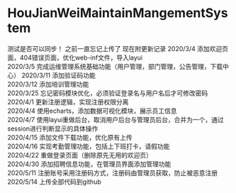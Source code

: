 # HouJianWeiMaintainMangementSystem
测试是否可以同步！
之前一直忘记上传了  现在附更新记录 
2020/3/4 添加欢迎页面，404错误页面，优化web-inf文件，导入layui  
2020/3/5 完成运维管理系统基础功能（用户管理，部门管理，公告管理，下载中心）
2020/3/11 添加验证码功能  
2020/3/12 添加培训管理功能  
2020/3/25 忘记密码模块优化，必须验证登录名与用户名后才可修改密码  
2020/4/1 更新注册逻辑，实现注册权限分离  
2020/4/4 使用echarts，添加数据可视化模块，展示员工信息  
2020/4/7 使用layui重做后台，取消用户后台与管理员后台，合并为一个，通过session进行判断显示的具体操作   
2020/4/15 添加文件下载功能，优化原有上传  
2020/4/16 实现考勤管理功能，包括上下班打卡，请假功能  
2020/4/22 重做登录页面（删除原先无用的欢迎页）    
2020/4/30 添加招聘信息功能，在管理员界面添加管理功能  
2020/5/11 注册账号采用注册码方式，注册码由管理员获取，防止被恶意注册  
2020/5/14 上传全部代码到github  
